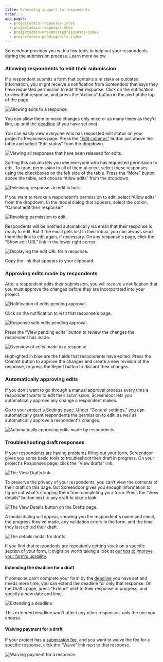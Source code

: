 ```yaml
---
title: Providing support to respondents
order: 7
app_pages:
  - projectadmin-responses-index
  - projectadmin-responses-show
  - projectadmin-unsubmittedresponses-index
  - projectadmin-pendingedits-index
---
```


Screendoor provides you with a few tools to help out your respondents during the submission process. Learn more below.

### Allowing respondents to edit their submission

If a respondent submits a form that contains a mistake or outdated information, you might receive a notification from Screendoor that says they have requested permission to edit their response. Click on the notification to view that response, and press the &ldquo;Actions&rdquo; button in the alert at the top of the page.

![Allowing edits to a response.](../images/edits_1.png)

You can allow them to make changes only once or as many times as they'd like, up until the [deadline](/articles/screendoor/projects/deadline.html) (if you have set one).

You can easily view everyone who has requested edit status on your project's Responses page. Press the [&ldquo;Edit columns&rdquo;](/articles/screendoor/responses/viewing_a_list_of_responses.html#configuring-the-responses-table) button just above the table and select &ldquo;Edit status&rdquo; from the dropdown.

![Viewing all responses that have been released for edits.](../images/edits_2.png)

Sorting this column lets you see everyone who has requested permission to edit. To grant permission to all of them at once, select these responses using the checkboxes on the left side of the table. Press the &ldquo;More&rdquo; button above the table, and choose &ldquo;Allow edits&rdquo; from the dropdown.

![Releasing responses to edit in bulk.](../images/edits_3.png)

If you want to revoke a respondent's permission to edit, select &ldquo;Allow edits&rdquo; from the dropdown. In the modal dialog that appears, select the option, &ldquo;Cannot edit their response.&rdquo;

![Revoking permission to edit.](../images/edits_4.png)

Respondents will be notified automatically via email that their response is ready to edit. But if the email gets lost in their inbox, you can always send them the link to edit again, if necessary. On any response's page, click the &ldquo;Show edit URL&rdquo; link in the lower right corner.

![Displaying the edit URL for a response.](../images/edits_5.png)

Copy the link that appears to your clipboard.

### Approving edits made by respondents

After a respondent edits their submission, you will receive a notification that you must approve the changes before they are incorporated into your project.

![Notification of edits pending approval.](../images/edits_6.png)

Click on the notification to visit that response's page.

![Response with edits pending approval.](../images/edits_7.png)

Press the &ldquo;View pending edits&rdquo; button to review the changes the respondent has made.

![Overview of edits made to a response.](../images/edits_8.png)

Highlighted in blue are the fields that respondents have edited. Press the Commit button to approve the changes and create a new revision of the response, or press the Reject button to discard their changes.

### Automatically approving edits

If you don't want to go through a manual approval process every time a respondent wants to edit their submission, Screendoor lets you automatically approve any change a respondent makes.

Go to your project's Settings page. Under &ldquo;General settings,&rdquo; you can automatically grant respondents the permission to edit, as well as automatically approve a respondent's changes.

![Automatically approving edits made by respondents.](../images/edits_9.png)

### Troubleshooting draft responses

If your respondents are having problems filling out your form, Screendoor gives you some basic tools to troubleshoot their draft in progress. On your project's Responses page, click the &ldquo;View drafts&rdquo; link.

![The View Drafts link.](../images/draft_1.png)

To preserve the privacy of your respondents, you can't view the contents of their draft on this page. But Screendoor gives you enough information to figure out what's stopping them from completing your form. Press the &ldquo;View details&rdquo; button next to any draft to take a look.

![The View Details button on the Drafts page.](../images/draft_2.png)

A modal dialog will appear, showing you the respondent's name and email, the progress they've made, any validation errors in the form, and the time they last edited their draft.

![The details modal for drafts.](../images/draft_3.png)

If you find that respondents are repeatedly getting stuck on a specific section of your form, it might be worth taking a look at [our tips to improve your form's usability](/articles/screendoor/your_form/designing_a_great_form.html).

#### Extending the deadline for a draft

If someone can't complete your form by the [deadline](/articles/screendoor/projects/deadline.html) you have set and needs more time, you can extend the deadline for only that response. On the Drafts page, press &ldquo;Extend&rdquo; next to their response in progress, and specify a new date and time.

![Extending a deadline.](../images/draft_4.png)

This extended deadline won't affect any other responses, only the one you choose.

#### Waiving payment for a draft

If your project has a [submission fee](/articles/screendoor/your_form/payments.html), and you want to waive the fee for a specific response, click the &ldquo;Waive&rdquo; link next to that response.

![Waiving payment for a response.](../images/draft_5.png)
